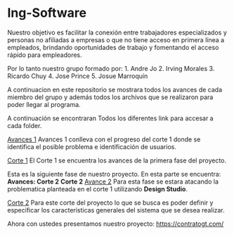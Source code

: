 # Ing-Software

Nuestro objetivo es facilitar la conexión entre trabajadores especializados y personas no afiliadas a empresas o que no tiene acceso en primera línea a empleados, brindando oportunidades de trabajo y fomentando el acceso rápido para empleadores.

Por lo tanto nuestro grupo formado por:
    1. Andre Jo 
    2. Irving Morales
    3. Ricardo Chuy
    4. Jose Prince
    5. Josue Marroquín

A continuacion en este repositorio se mostrara todos los avances de cada miembro del grupo y además todos los archivos que se realizaron para poder llegar al programa. 

A continuación se encontraran Todos los diferentes link para accesar a cada folder.

[Avances 1](https://github.com/MrAndrewlol/Ing-Software/tree/main/Avances%201)
Avances 1 conlleva con el progreso del corte 1 donde se identifica el posible problema e identificación de usuarios.


[Corte 1](https://github.com/MrAndrewlol/Ing-Software/tree/main/Corte%201)
El Corte 1 se encuentra los avances de la primera fase del proyecto. 


Esta es la siguiente fase de nuestro proyecto. 
En esta parte se encuentra:
**Avances: Corte 2**
**Corte 2**
[Avance 2](https://github.com/MrAndrewlol/Ing-Software/tree/main/Avances%202)
Para esta fase se estara atacando la problematica planteada en el corte 1 utilizando **Design Studio**.

[Corte 2](https://github.com/MrAndrewlol/Ing-Software/tree/main/Corte%202)
Para este corte del proyecto lo que se busca es poder definir y especificar los caracteristicas generales del sistema que se desea realizar.




Ahora con ustedes presentamos nuestro proyecto:
https://contratogt.com/
